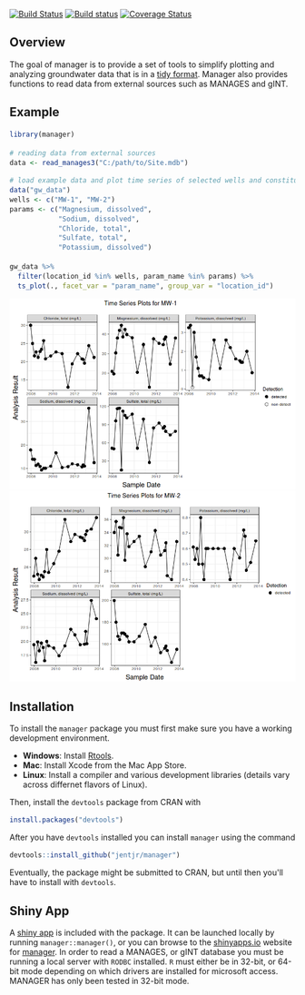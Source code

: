 
<!-- README.md is generated from README.Rmd. Please edit that file -->
[![Build Status](https://travis-ci.org/jentjr/manager.svg?branch=master)](https://travis-ci.org/jentjr/manager) [![Build status](https://ci.appveyor.com/api/projects/status/wmatiqqb5e8v01lp/branch/master?svg=true)](https://ci.appveyor.com/project/jentjr/manager/branch/master) [![Coverage Status](https://img.shields.io/codecov/c/github/jentjr/manager/master.svg)](https://codecov.io/github/jentjr/manager?branch=master)

Overview
--------

The goal of manager is to provide a set of tools to simplify plotting and analyzing groundwater data that is in a [tidy format](https://cran.r-project.org/web/packages/tidyr/vignettes/tidy-data.html). Manager also provides functions to read data from external sources such as MANAGES and gINT.

Example
-------

``` r
library(manager)

# reading data from external sources
data <- read_manages3("C:/path/to/Site.mdb")
```

``` r
# load example data and plot time series of selected wells and constituents
data("gw_data")
wells <- c("MW-1", "MW-2")
params <- c("Magnesium, dissolved", 
            "Sodium, dissolved", 
            "Chloride, total", 
            "Sulfate, total", 
            "Potassium, dissolved")

gw_data %>%
  filter(location_id %in% wells, param_name %in% params) %>%
  ts_plot(., facet_var = "param_name", group_var = "location_id")
```

![](README-unnamed-chunk-3-1.png)![](README-unnamed-chunk-3-2.png)

Installation
------------

To install the `manager` package you must first make sure you have a working development environment.

-   **Windows**: Install [Rtools](http://cran.r-project.org/bin/windows/Rtools/).
-   **Mac**: Install Xcode from the Mac App Store.
-   **Linux**: Install a compiler and various development libraries (details vary across differnet flavors of Linux).

Then, install the `devtools` package from CRAN with

``` r
install.packages("devtools")
```

After you have `devtools` installed you can install `manager` using the command

``` r
devtools::install_github("jentjr/manager")
```

Eventually, the package might be submitted to CRAN, but until then you'll have to install with `devtools`.

Shiny App
---------

A [shiny app](http://shiny.rstudio.com) is included with the package. It can be launched locally by running `manager::manager()`, or you can browse to the [shinyapps.io](http://shinyapps.io) website for [manager](http://jentjr.shinyapps.io/manager). In order to read a MANAGES, or gINT database you must be running a local server with `RODBC` installed. `R` must either be in 32-bit, or 64-bit mode depending on which drivers are installed for microsoft access. MANAGER has only been tested in 32-bit mode.
